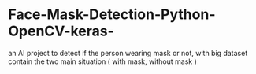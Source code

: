 # Face-Mask-Detection-Python-OpenCV-keras-
an AI project to detect if the person wearing mask or not, with big dataset contain the two main situation ( with mask, without mask )
